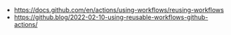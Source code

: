 
- https://docs.github.com/en/actions/using-workflows/reusing-workflows
- https://github.blog/2022-02-10-using-reusable-workflows-github-actions/

